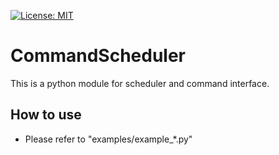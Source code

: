 [![License: MIT](https://img.shields.io/badge/License-MIT-blue.svg)](https://opensource.org/licenses/MIT)

# CommandScheduler
This is a python module for scheduler and command interface.

## How to use
- Please refer to "examples/example_*.py"
